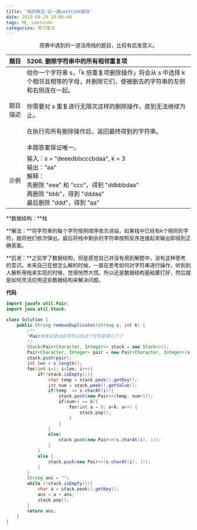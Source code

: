 ```yaml
---
title: '栈的用法:记一道LeetCode题目'
date: 2019-09-29 19:06:49
tags: 栈, Leetcode
categories: 学习笔记
---
```


<center>
周赛中遇到的一道活用栈的题目，比较有启发意义。
</center>

<!--more-->

| 题目     | 5206. 删除字符串中的所有相邻重复项                           |
| -------- | :----------------------------------------------------------- |
| 题目描述 | 给你一个字符串 s，「k 倍重复项删除操作」将会从 s 中选择 k 个相邻且相等的字母，并删除它们，使被删去的字符串的左侧和右侧连在一起。<br/><br/>你需要对 s 重复进行无限次这样的删除操作，直到无法继续为止。<br/><br/>在执行完所有删除操作后，返回最终得到的字符串。<br/><br/>本题答案保证唯一。<br/> |
| 示例     | 输入：s = "deeedbbcccbdaa", k = 3<br/>输出："aa"<br/>解释： <br/>先删除 "eee" 和 "ccc"，得到 "ddbbbdaa"<br/>再删除 "bbb"，得到 "dddaa"<br/>最后删除 "ddd"，得到 "aa"<br/> |

**数据结构：**栈

**解法：**将字符串的每个字符按照顺序依次进站，如果栈中已经有k个相同的字符，就将他们依次弹出。最后将栈中剩余的字符串按照反序连接起来输出即得到正确答案。

**启发：**之前学了数据结构，但是感觉自己并没有用到解题中，没有这种思考的意识。本来自己在想怎么解的时候，一直在思考如何对字符串进行操作，听到别人解析用栈来实现的时候，觉得恍然大悟。所以还是数据结构基础要打好，然后就是如何灵活应用这些数据结构来解决问题。

**代码**

```java
import javafx.util.Pair;
import java.util.Stack;

class Solution {
    public String removeDuplicates(String s, int k) {
        /**
        *Pair用来记录当前字符以及这个字符是第几个了
        */
   		Stack<Pair<Character, Integer>> stack = new Stack<>();
        Pair<Character, Integer> pair = new Pair<Character, Integer>(s.charAt(0), 1);
        stack.push(pair);
        int len = s.length();
        for(int i=1; i<len; i++){
            if(!stack.isEmpty()){
                char temp = stack.peek().getKey();
                int num = stack.peek().getValue();
                if(temp  == s.charAt(i)){
                    stack.push(new Pair<>(temp, num+1));
                    if(num+1 == k){
                        for(int a = 0; a<k; a++) {
                            stack.pop();
                        }
                    }
                }
                else{
                    stack.push(new Pair<>(s.charAt(i), 1));
                }
            }
            else {
                stack.push(new Pair<>(s.charAt(i), 1));
            }
        }
        String ans = "";
        while (!stack.isEmpty()){
            char a = stack.peek().getKey();
            ans = a + ans;
            stack.pop();
        }
        return ans;
    }
}
```

